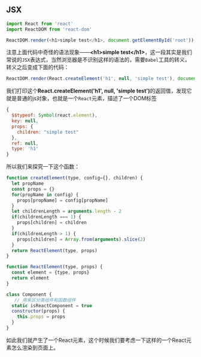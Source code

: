 ## JSX

```javascript
import React from 'react'
import ReactDOM from 'react-dom'

ReactDOM.render(<h1>simple test</h1>, document.getElementById('root'))
```

注意上面代码中奇怪的语法现象——<strong>\<h1>simple test\</h1></strong>，这一段其实是我们常说的`JSX`表达式，当然浏览器是不识别这样的语法的，需要`Babel`工具的转义，转义之后变成下面的代码：

```javascript
ReactDOM.render(React.createElement('h1', null, 'simple test'), document.getElementById('root'))
```

我们打印这个<strong>React.createElement('h1', null, 'simple test')</strong>的返回值，发现它就是普通的js对象，也就是一个`React`元素，描述了一个DOM标签

```javascript
{
  $$typeof: Symbol(react.element),
  key: null,
  props: {
    children: "simple test"
  },
  ref: null,
  type: 'h1'
}
```

所以我们来探究一下这个函数：

```javascript
function createElement(type, config={}, children) {
  let propName
  const props = {}
  for(propName in config) {
    props[propName] = config[propName]
  }
  let childrenLength = arguments.length - 2
  if(childrenLength === 1) {
    props[children] = children
  }
  if(childrenLength > 1) {
    props[children] = Array.from(arguments).slice(2)
  }
  return ReactElement(type, props)
}

function ReactElement(type, props) {
  const element = {type, props}
  return element
}

class Component {
   // 用来区分类组件和函数组件
  static isReactComponent = true
  constructor(props) {
    this.props = props
  }
}
```

如此我们就产生了一个React元素，这个时候我们要考虑一下这样的一个React元素怎么渲染到页面上。